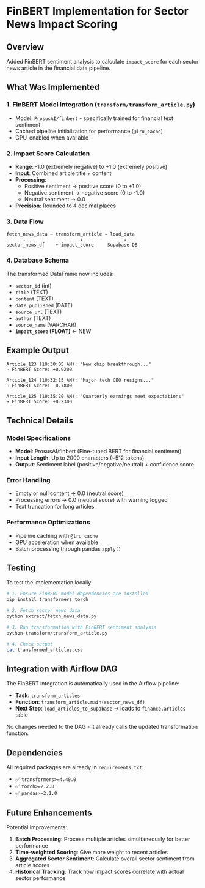 # FinBERT Implementation for Sector News Impact Scoring

## Overview

Added FinBERT sentiment analysis to calculate `impact_score` for each sector news article in the financial data pipeline.

## What Was Implemented

### 1. **FinBERT Model Integration** (`transform/transform_article.py`)

- Model: `ProsusAI/finbert` - specifically trained for financial text sentiment
- Cached pipeline initialization for performance (`@lru_cache`)
- GPU-enabled when available

### 2. **Impact Score Calculation**

- **Range**: -1.0 (extremely negative) to +1.0 (extremely positive)
- **Input**: Combined article title + content
- **Processing**:
  - Positive sentiment → positive score (0 to +1.0)
  - Negative sentiment → negative score (0 to -1.0)
  - Neutral sentiment → 0.0
- **Precision**: Rounded to 4 decimal places

### 3. **Data Flow**

```
fetch_news_data → transform_article → load_data
      ↓                    ↓               ↓
sector_news_df    + impact_score     Supabase DB
```

### 4. **Database Schema**

The transformed DataFrame now includes:

- `sector_id` (int)
- `title` (TEXT)
- `content` (TEXT)
- `date_published` (DATE)
- `source_url` (TEXT)
- `author` (TEXT)
- `source_name` (VARCHAR)
- **`impact_score` (FLOAT)** ← NEW

## Example Output

```
Article_123 (10:30:05 AM): "New chip breakthrough..."
→ FinBERT Score: +0.9200

Article_124 (10:32:15 AM): "Major tech CEO resigns..."
→ FinBERT Score: -0.7800

Article_125 (10:35:20 AM): "Quarterly earnings meet expectations"
→ FinBERT Score: +0.2300
```

## Technical Details

### Model Specifications

- **Model**: ProsusAI/finbert (Fine-tuned BERT for financial sentiment)
- **Input Length**: Up to 2000 characters (~512 tokens)
- **Output**: Sentiment label (positive/negative/neutral) + confidence score

### Error Handling

- Empty or null content → 0.0 (neutral score)
- Processing errors → 0.0 (neutral score) with warning logged
- Text truncation for long articles

### Performance Optimizations

- Pipeline caching with `@lru_cache`
- GPU acceleration when available
- Batch processing through pandas `apply()`

## Testing

To test the implementation locally:

```bash
# 1. Ensure FinBERT model dependencies are installed
pip install transformers torch

# 2. Fetch sector news data
python extract/fetch_news_data.py

# 3. Run transformation with FinBERT sentiment analysis
python transform/transform_article.py

# 4. Check output
cat transformed_articles.csv
```

## Integration with Airflow DAG

The FinBERT integration is automatically used in the Airflow pipeline:

- **Task**: `transform_articles`
- **Function**: `transform_article.main(sector_news_df)`
- **Next Step**: `load_articles_to_supabase` → loads to `finance.articles` table

No changes needed to the DAG - it already calls the updated transformation function.

## Dependencies

All required packages are already in `requirements.txt`:

- ✅ `transformers>=4.40.0`
- ✅ `torch>=2.2.0`
- ✅ `pandas>=2.1.0`

## Future Enhancements

Potential improvements:

1. **Batch Processing**: Process multiple articles simultaneously for better performance
2. **Time-weighted Scoring**: Give more weight to recent articles
3. **Aggregated Sector Sentiment**: Calculate overall sector sentiment from article scores
4. **Historical Tracking**: Track how impact scores correlate with actual sector performance
